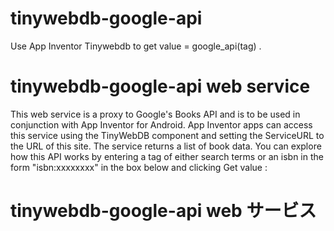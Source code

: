 # tinywebdb-google-api

Use App Inventor Tinywebdb to get value = google_api(tag) .

# tinywebdb-google-api web service

This web service is a proxy to Google's Books API and is to be used in conjunction with App Inventor for Android. App Inventor apps can access this service using the TinyWebDB component and setting the ServiceURL to the URL of this site. The service returns a list of book data. You can explore how this API works by entering a tag of either search terms or an isbn in the form "isbn:xxxxxxxx" in the box below and clicking Get value :

# tinywebdb-google-api web サービス

